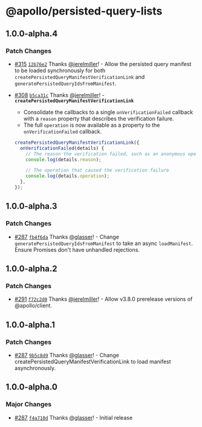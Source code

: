 # @apollo/persisted-query-lists

## 1.0.0-alpha.4

### Patch Changes

- [#315](https://github.com/apollographql/apollo-utils/pull/315) [`12b76e2`](https://github.com/apollographql/apollo-utils/commit/12b76e24fb29bb43540798a142497b37ba4bd016) Thanks [@jerelmiller](https://github.com/jerelmiller)! - Allow the persisted query manifest to be loaded synchronously for both `createPersistedQueryManifestVerificationLink` and `generatePersistedQueryIdsFromManifest`.

- [#308](https://github.com/apollographql/apollo-utils/pull/308) [`b5ca31c`](https://github.com/apollographql/apollo-utils/commit/b5ca31c18b1689c08be21bed79ea37c81152abed) Thanks [@jerelmiller](https://github.com/jerelmiller)! - **`createPersistedQueryManifestVerificationLink`**

  - Consolidate the callbacks to a single `onVerificationFailed` callback with a `reason` property that describes the verification failure.
  - The full `operation` is now available as a property to the `onVerificationFailed` callback.

  ```ts
  createPersistedQueryManifestVerificationLink({
    onVerificationFailed(details) {
      // The reason the verification failed, such as an anonymous operation
      console.log(details.reason);

      // The operation that caused the verification failure
      console.log(details.operation);
    },
  });
  ```

## 1.0.0-alpha.3

### Patch Changes

- [#287](https://github.com/apollographql/apollo-utils/pull/287) [`fb4f6da`](https://github.com/apollographql/apollo-utils/commit/fb4f6da57acf48ba6eba90011a42d8a9397f6649) Thanks [@glasser](https://github.com/glasser)! - Change `generatePersistedQueryIdsFromManifest` to take an async `loadManifest`. Ensure Promises don't have unhandled rejections.

## 1.0.0-alpha.2

### Patch Changes

- [#291](https://github.com/apollographql/apollo-utils/pull/291) [`f72c2d0`](https://github.com/apollographql/apollo-utils/commit/f72c2d08da2e14d477e9c8528d47c2f219554537) Thanks [@jerelmiller](https://github.com/jerelmiller)! - Allow v3.8.0 prerelease versions of @apollo/client.

## 1.0.0-alpha.1

### Patch Changes

- [#287](https://github.com/apollographql/apollo-utils/pull/287) [`9b5c8d9`](https://github.com/apollographql/apollo-utils/commit/9b5c8d92e3f47b43c32b4b014428c49cc0b38219) Thanks [@glasser](https://github.com/glasser)! - Change createPersistedQueryManifestVerificationLink to load manifest asynchronously.

## 1.0.0-alpha.0

### Major Changes

- [#287](https://github.com/apollographql/apollo-utils/pull/287) [`f4a710d`](https://github.com/apollographql/apollo-utils/commit/f4a710dbe22bf1b579299e1438ac6cb45ec912ab) Thanks [@glasser](https://github.com/glasser)! - Initial release
